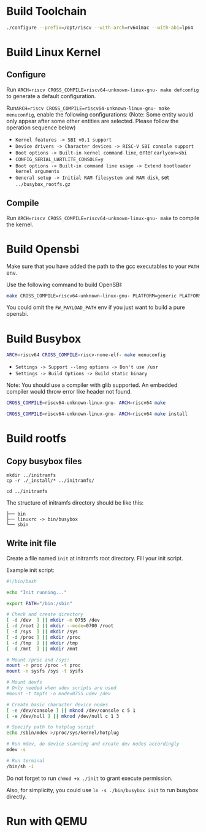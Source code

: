 # Build Toolchain

```bash
./configure --prefix=/opt/riscv --with-arch=rv64imac --with-abi=lp64
```


# Build Linux Kernel
## Configure
Run `ARCH=riscv CROSS_COMPILE=riscv64-unknown-linux-gnu- make defconfig` to generate a default configuration.

Run`ARCH=riscv CROSS_COMPILE=riscv64-unknown-linux-gnu- make menuconfig`, enable the following configurations: 
(Note: Some entity would only appear after some other entities are selected. Please follow the operation sequence below) 
- `Kernel features -> SBI v0.1 support`
- `Device drivers -> Character devices -> RISC-V SBI console support`
- `Boot options -> Built-in kernel command line`, enter `earlycon=sbi`
- `CONFIG_SERIAL_UARTLITE_CONSOLE=y`
- `Boot options -> Built-in command line usage -> Extend bootloader kernel arguments`
- `General setup -> Initial RAM filesystem and RAM disk`, set `../busybox_rootfs.gz`
## Compile
Run `ARCH=riscv CROSS_COMPILE=riscv64-unknown-linux-gnu- make` to compile the kernel. 


# Build Opensbi

Make sure that you have added the path to the gcc executables to your `PATH` env.

Use the following command to build OpenSBI:
```bash
make CROSS_COMPILE=riscv64-unknown-linux-gnu- PLATFORM=generic PLATFORM_RISCV_ISA=rv64ima_zicsr_zifencei FW_FDT_PATH=cemu.dtb FW_PAYLOAD_PATH=path_to_linux_kernel_src/arch/riscv/boot/Image
```
You could omit the `FW_PAYLOAD_PATH` env if you just want to build a pure opensbi.



# Build Busybox

```bash
ARCH=riscv64 CROSS_COMPILE=riscv-none-elf- make menuconfig
```

- `Settings -> Support --long options -> Don't use /usr`
- `Settings -> Build Options -> Build static binary`


Note: You should use a compiler with glib supported. An embedded compiler would throw error like header not found.
```bash
CROSS_COMPILE=riscv64-unknown-linux-gnu- ARCH=riscv64 make

CROSS_COMPILE=riscv64-unknown-linux-gnu- ARCH=riscv64 make install
```
# Build rootfs
## Copy busybox files
```
mkdir ../initramfs
cp -r ./_install/* ../initramfs/

cd ../initramfs
```

The structure of initramfs directory should be like this:
```
├── bin
├── linuxrc -> bin/busybox
└── sbin
```
## Write init file
Create a file named `init` at initramfs root directory. Fill your init script.

Example init script:
```bash
#!/bin/bash

echo "Init running..."

export PATH="/bin:/sbin"

# Check and create directory
[ -d /dev  ] || mkdir -m 0755 /dev
[ -d /root ] || mkdir --mode=0700 /root
[ -d /sys  ] || mkdir /sys
[ -d /proc ] || mkdir /proc
[ -d /tmp  ] || mkdir /tmp
[ -d /mnt  ] || mkdir /mnt

# Mount /proc and /sys:
mount -n proc /proc -t proc
mount -n sysfs /sys -t sysfs

# Mount devfs
# Only needed when udev scripts are used
#mount -t tmpfs -o mode=0755 udev /dev

# Create basic character device nodes
[ -e /dev/console ] || mknod /dev/console c 5 1
[ -e /dev/null ] || mknod /dev/null c 1 3

# Specify path to hotplug script
echo /sbin/mdev >/proc/sys/kernel/hotplug

# Run mdev, do device scanning and create dev nodes accordingly
mdev -s

# Run terminal
/bin/sh -i

```
Do not forget to run `chmod +x ./init` to grant execute permission.


Also, for simplicity, you could use `ln -s ./bin/busybox init` to run busybox directly.


# Run with QEMU